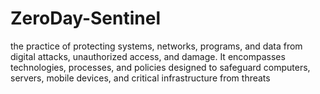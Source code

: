 # ZeroDay-Sentinel
the practice of protecting systems, networks, programs, and data from digital attacks, unauthorized access, and damage. It encompasses technologies, processes, and policies designed to safeguard computers, servers, mobile devices, and critical infrastructure from threats
